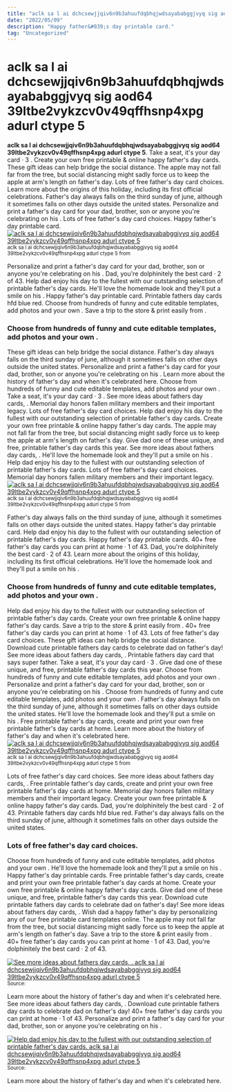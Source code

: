 ```yaml
---
title: "aclk sa l ai dchcsewjjqiv6n9b3ahuufdqbhqjwdsayababggjvyq sig aod64 39ltbe2vykzcv0v49qffhsnp4xpg adurl ctype 5"
date: "2022/05/09"
description: "Happy father&#039;s day printable card."
tag: "Uncategorized"
---
```


# aclk sa l ai dchcsewjjqiv6n9b3ahuufdqbhqjwdsayababggjvyq sig aod64 39ltbe2vykzcv0v49qffhsnp4xpg adurl ctype 5
**aclk sa l ai dchcsewjjqiv6n9b3ahuufdqbhqjwdsayababggjvyq sig aod64 39ltbe2vykzcv0v49qffhsnp4xpg adurl ctype 5**. Take a seat, it&#039;s your day card · 3 . Create your own free printable &amp; online happy father&#039;s day cards. These gift ideas can help bridge the social distance. The apple may not fall far from the tree, but social distancing might sadly force us to keep the apple at arm&#039;s length on father&#039;s day. Lots of free father&#039;s day card choices.
Learn more about the origins of this holiday, including its first official celebrations. Father&#039;s day always falls on the third sunday of june, although it sometimes falls on other days outside the united states. Personalize and print a father&#039;s day card for your dad, brother, son or anyone you&#039;re celebrating on his . Lots of free father&#039;s day card choices. Happy father&#039;s day printable card.
[![aclk sa l ai dchcsewjjqiv6n9b3ahuufdqbhqjwdsayababggjvyq sig aod64 39ltbe2vykzcv0v49qffhsnp4xpg adurl ctype 5](11cf656d9ad5bac173ad45072685bf223c0b6a5282ee9d1ece "aclk sa l ai dchcsewjjqiv6n9b3ahuufdqbhqjwdsayababggjvyq sig aod64 39ltbe2vykzcv0v49qffhsnp4xpg adurl ctype 5")](11cf656d9ad5bac173ad45072685bf223c0b6a5282ee9d1ece)
<small>aclk sa l ai dchcsewjjqiv6n9b3ahuufdqbhqjwdsayababggjvyq sig aod64 39ltbe2vykzcv0v49qffhsnp4xpg adurl ctype 5 from </small>

Personalize and print a father&#039;s day card for your dad, brother, son or anyone you&#039;re celebrating on his . Dad, you&#039;re dolphinitely the best card · 2 of 43. Help dad enjoy his day to the fullest with our outstanding selection of printable father&#039;s day cards. He&#039;ll love the homemade look and they&#039;ll put a smile on his . Happy father&#039;s day printable card. Printable fathers day cards hfd blue red. Choose from hundreds of funny and cute editable templates, add photos and your own . Save a trip to the store &amp; print easily from .

### Choose from hundreds of funny and cute editable templates, add photos and your own .
These gift ideas can help bridge the social distance. Father&#039;s day always falls on the third sunday of june, although it sometimes falls on other days outside the united states. Personalize and print a father&#039;s day card for your dad, brother, son or anyone you&#039;re celebrating on his . Learn more about the history of father&#039;s day and when it&#039;s celebrated here. Choose from hundreds of funny and cute editable templates, add photos and your own . Take a seat, it&#039;s your day card · 3 . See more ideas about fathers day cards, . Memorial day honors fallen military members and their important legacy. Lots of free father&#039;s day card choices. Help dad enjoy his day to the fullest with our outstanding selection of printable father&#039;s day cards. Create your own free printable &amp; online happy father&#039;s day cards. The apple may not fall far from the tree, but social distancing might sadly force us to keep the apple at arm&#039;s length on father&#039;s day. Give dad one of these unique, and free, printable father&#039;s day cards this year.
See more ideas about fathers day cards, . He&#039;ll love the homemade look and they&#039;ll put a smile on his . Help dad enjoy his day to the fullest with our outstanding selection of printable father&#039;s day cards. Lots of free father&#039;s day card choices. Memorial day honors fallen military members and their important legacy.
[![aclk sa l ai dchcsewjjqiv6n9b3ahuufdqbhqjwdsayababggjvyq sig aod64 39ltbe2vykzcv0v49qffhsnp4xpg adurl ctype 5](11cf656d9ad5bac173ad45072685bf223c0b6a5282ee9d1ece "aclk sa l ai dchcsewjjqiv6n9b3ahuufdqbhqjwdsayababggjvyq sig aod64 39ltbe2vykzcv0v49qffhsnp4xpg adurl ctype 5")](11cf656d9ad5bac173ad45072685bf223c0b6a5282ee9d1ece)
<small>aclk sa l ai dchcsewjjqiv6n9b3ahuufdqbhqjwdsayababggjvyq sig aod64 39ltbe2vykzcv0v49qffhsnp4xpg adurl ctype 5 from </small>

Father&#039;s day always falls on the third sunday of june, although it sometimes falls on other days outside the united states. Happy father&#039;s day printable card. Help dad enjoy his day to the fullest with our outstanding selection of printable father&#039;s day cards. Happy father&#039;s day printable cards. 40+ free father&#039;s day cards you can print at home · 1 of 43. Dad, you&#039;re dolphinitely the best card · 2 of 43. Learn more about the origins of this holiday, including its first official celebrations. He&#039;ll love the homemade look and they&#039;ll put a smile on his .

### Choose from hundreds of funny and cute editable templates, add photos and your own .
Help dad enjoy his day to the fullest with our outstanding selection of printable father&#039;s day cards. Create your own free printable &amp; online happy father&#039;s day cards. Save a trip to the store &amp; print easily from . 40+ free father&#039;s day cards you can print at home · 1 of 43. Lots of free father&#039;s day card choices. These gift ideas can help bridge the social distance. Download cute printable fathers day cards to celebrate dad on father&#039;s day! See more ideas about fathers day cards, . Printable fathers day card that says super father. Take a seat, it&#039;s your day card · 3 . Give dad one of these unique, and free, printable father&#039;s day cards this year. Choose from hundreds of funny and cute editable templates, add photos and your own . Personalize and print a father&#039;s day card for your dad, brother, son or anyone you&#039;re celebrating on his .
Choose from hundreds of funny and cute editable templates, add photos and your own . Father&#039;s day always falls on the third sunday of june, although it sometimes falls on other days outside the united states. He&#039;ll love the homemade look and they&#039;ll put a smile on his . Free printable father&#039;s day cards, create and print your own free printable father&#039;s day cards at home. Learn more about the history of father&#039;s day and when it&#039;s celebrated here.
[![aclk sa l ai dchcsewjjqiv6n9b3ahuufdqbhqjwdsayababggjvyq sig aod64 39ltbe2vykzcv0v49qffhsnp4xpg adurl ctype 5](11cf656d9ad5bac173ad45072685bf223c0b6a5282ee9d1ece "aclk sa l ai dchcsewjjqiv6n9b3ahuufdqbhqjwdsayababggjvyq sig aod64 39ltbe2vykzcv0v49qffhsnp4xpg adurl ctype 5")](11cf656d9ad5bac173ad45072685bf223c0b6a5282ee9d1ece)
<small>aclk sa l ai dchcsewjjqiv6n9b3ahuufdqbhqjwdsayababggjvyq sig aod64 39ltbe2vykzcv0v49qffhsnp4xpg adurl ctype 5 from </small>

Lots of free father&#039;s day card choices. See more ideas about fathers day cards, . Free printable father&#039;s day cards, create and print your own free printable father&#039;s day cards at home. Memorial day honors fallen military members and their important legacy. Create your own free printable &amp; online happy father&#039;s day cards. Dad, you&#039;re dolphinitely the best card · 2 of 43. Printable fathers day cards hfd blue red. Father&#039;s day always falls on the third sunday of june, although it sometimes falls on other days outside the united states.

### Lots of free father&#039;s day card choices.
Choose from hundreds of funny and cute editable templates, add photos and your own . He&#039;ll love the homemade look and they&#039;ll put a smile on his . Happy father&#039;s day printable cards. Free printable father&#039;s day cards, create and print your own free printable father&#039;s day cards at home. Create your own free printable &amp; online happy father&#039;s day cards. Give dad one of these unique, and free, printable father&#039;s day cards this year. Download cute printable fathers day cards to celebrate dad on father&#039;s day! See more ideas about fathers day cards, . Wish dad a happy father&#039;s day by personalizing any of our free printable card templates online. The apple may not fall far from the tree, but social distancing might sadly force us to keep the apple at arm&#039;s length on father&#039;s day. Save a trip to the store &amp; print easily from . 40+ free father&#039;s day cards you can print at home · 1 of 43. Dad, you&#039;re dolphinitely the best card · 2 of 43.


[![See more ideas about fathers day cards, . aclk sa l ai dchcsewjjqiv6n9b3ahuufdqbhqjwdsayababggjvyq sig aod64 39ltbe2vykzcv0v49qffhsnp4xpg adurl ctype 5](1 "aclk sa l ai dchcsewjjqiv6n9b3ahuufdqbhqjwdsayababggjvyq sig aod64 39ltbe2vykzcv0v49qffhsnp4xpg adurl ctype 5")](11cf656d9ad5bac173ad45072685bf223c0b6a5282ee9d1ece)
<small>Source: </small>

Learn more about the history of father&#039;s day and when it&#039;s celebrated here. See more ideas about fathers day cards, . Download cute printable fathers day cards to celebrate dad on father&#039;s day! 40+ free father&#039;s day cards you can print at home · 1 of 43. Personalize and print a father&#039;s day card for your dad, brother, son or anyone you&#039;re celebrating on his .

[![Help dad enjoy his day to the fullest with our outstanding selection of printable father&#039;s day cards. aclk sa l ai dchcsewjjqiv6n9b3ahuufdqbhqjwdsayababggjvyq sig aod64 39ltbe2vykzcv0v49qffhsnp4xpg adurl ctype 5](1 "aclk sa l ai dchcsewjjqiv6n9b3ahuufdqbhqjwdsayababggjvyq sig aod64 39ltbe2vykzcv0v49qffhsnp4xpg adurl ctype 5")](11cf656d9ad5bac173ad45072685bf223c0b6a5282ee9d1ece)
<small>Source: </small>

Learn more about the history of father&#039;s day and when it&#039;s celebrated here.
